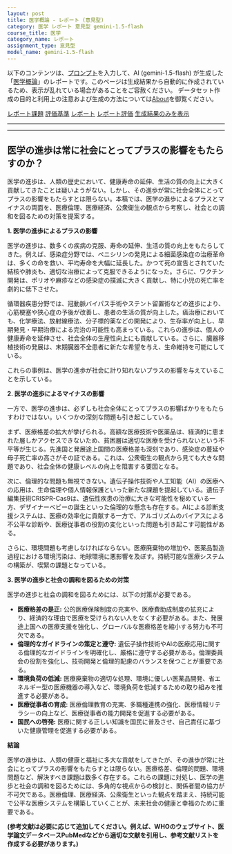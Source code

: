 ```yaml
---
layout: post
title: 医学概論 - レポート (意見型)
category: 医学 レポート 意見型 gemini-1.5-flash
course_title: 医学
category_name: レポート
assignment_type: 意見型
model_name: gemini-1.5-flash
---
```


以下のコンテンツは、[プロンプト](https://github.com/takedatoshiyuki/synthetic_assignments/tree/main/generated/医学/gemini-1.5-flash/prompt_レポート-意見型.md)を入力して、AI (gemini-1.5-flash) が生成した「[医学概論](/contents/医学/)」のレポートです。このページは生成結果から自動的に作成されているため、表示が乱れている場合があることをご容赦ください。
データセット作成の目的と利用上の注意および生成の方法については[About](/About)を御覧ください。

[レポート課題](../レポート課題-意見型)
[評価基準](../評価基準-意見型)
[レポート](../レポート-意見型)
[レポート評価](../レポート評価-意見型)
[生成結果のみを表示](https://github.com/takedatoshiyuki/synthetic_assignments/tree/main/generated/医学/gemini-1.5-flash/レポート-意見型.md)
  

***
***
  
## 医学の進歩は常に社会にとってプラスの影響をもたらすのか？

医学の進歩は、人類の歴史において、健康寿命の延伸、生活の質の向上に大きく貢献してきたことは疑いようがない。しかし、その進歩が常に社会全体にとってプラスの影響をもたらすとは限らない。本稿では、医学の進歩によるプラスとマイナスの両面を、医療倫理、医療経済、公衆衛生の観点から考察し、社会との調和を図るための対策を提案する。

**1. 医学の進歩によるプラスの影響**

医学の進歩は、数多くの疾病の克服、寿命の延伸、生活の質の向上をもたらしてきた。例えば、感染症分野では、ペニシリンの発見による細菌感染症の治療革命は、多くの命を救い、平均寿命を大幅に延長した。かつて死の宣告とされていた結核や肺炎も、適切な治療によって克服できるようになった。さらに、ワクチン開発は、ポリオや麻疹などの感染症の撲滅に大きく貢献し、特に小児の死亡率を劇的に低下させた。

循環器疾患分野では、冠動脈バイパス手術やステント留置術などの進歩により、心筋梗塞や狭心症の予後が改善し、患者の生活の質が向上した。癌治療においても、化学療法、放射線療法、分子標的薬などの開発により、生存率が向上し、早期発見・早期治療による完治の可能性も高まっている。これらの進歩は、個人の健康寿命を延伸させ、社会全体の生産性向上にも貢献している。さらに、臓器移植技術の発展は、末期臓器不全患者に新たな希望を与え、生命維持を可能にしている。

これらの事例は、医学の進歩が社会に計り知れないプラスの影響を与えていることを示している。


**2. 医学の進歩によるマイナスの影響**

一方で、医学の進歩は、必ずしも社会全体にとってプラスの影響ばかりをもたらすわけではない。いくつかの深刻な問題も引き起こしている。

まず、医療格差の拡大が挙げられる。高額な医療技術や医薬品は、経済的に恵まれた層しかアクセスできないため、貧困層は適切な医療を受けられないという不平等が生じる。先進国と発展途上国間の医療格差も深刻であり、感染症の蔓延や母子死亡率の高さがその証である。これは、公衆衛生の観点から見ても大きな問題であり、社会全体の健康レベルの向上を阻害する要因となる。

次に、倫理的な問題も無視できない。遺伝子操作技術や人工知能（AI）の医療への応用は、生命倫理や個人情報保護といった新たな課題を提起している。遺伝子編集技術CRISPR-Cas9は、遺伝性疾患の治療に大きな可能性を秘めている一方、デザイナーベビーの誕生といった倫理的な懸念も存在する。AIによる診断支援システムは、医療の効率化に貢献する一方で、アルゴリズムのバイアスによる不公平な診断や、医療従事者の役割の変化といった問題も引き起こす可能性がある。

さらに、環境問題も考慮しなければならない。医療廃棄物の増加や、医薬品製造過程における環境汚染は、地球環境に悪影響を及ぼす。持続可能な医療システムの構築が、喫緊の課題となっている。


**3. 医学の進歩と社会の調和を図るための対策**

医学の進歩と社会の調和を図るためには、以下の対策が必要である。

* **医療格差の是正:** 公的医療保険制度の充実や、医療費助成制度の拡充により、経済的な理由で医療を受けられない人をなくす必要がある。また、発展途上国への医療支援を強化し、グローバルな医療格差を縮小する努力も不可欠である。
* **倫理的なガイドラインの策定と遵守:** 遺伝子操作技術やAIの医療応用に関する倫理的なガイドラインを明確化し、厳格に遵守する必要がある。倫理委員会の役割を強化し、技術開発と倫理的配慮のバランスを保つことが重要である。
* **環境負荷の低減:** 医療廃棄物の適切な処理、環境に優しい医薬品開発、省エネルギー型の医療機器の導入など、環境負荷を低減するための取り組みを推進する必要がある。
* **医療従事者の育成:** 医療倫理教育の充実、多職種連携の強化、医療情報リテラシーの向上など、医療従事者の能力開発を促進する必要がある。
* **国民への啓発:** 医療に関する正しい知識を国民に普及させ、自己責任に基づいた健康管理を促進する必要がある。


**結論**

医学の進歩は、人類の健康と福祉に多大な貢献をしてきたが、その進歩が常に社会にとってプラスの影響をもたらすとは限らない。医療格差、倫理的問題、環境問題など、解決すべき課題は数多く存在する。これらの課題に対処し、医学の進歩と社会の調和を図るためには、多角的な視点からの検討と、関係者間の協力が不可欠である。医療倫理、医療経済、公衆衛生といった観点を踏まえ、持続可能で公平な医療システムを構築していくことが、未来社会の健康と幸福のために重要である。


**(参考文献は必要に応じて追加してください。例えば、WHOのウェブサイト、医学論文データベースPubMedなどから適切な文献を引用し、参考文献リストを作成する必要があります。)**

